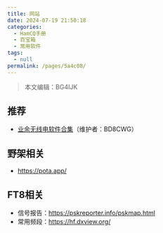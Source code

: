 ```yaml
---
title: 网站
date: 2024-07-19 21:50:18
categories: 
  - HamCQ手册
  - 百宝箱
  - 常用软件
tags: 
  - null
permalink: /pages/5a4c08/
---
```

> 本文编辑：BG4IJK

## 推荐

* [业余无线电软件合集](https://s.seeku.site/#/web)（维护者：BD8CWG）

## 野架相关

* https://pota.app/

## FT8相关

* 信号报告：https://pskreporter.info/pskmap.html
* 常用频段：https://hf.dxview.org/
